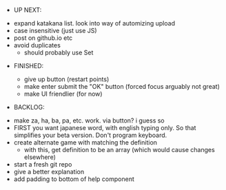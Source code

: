 - UP NEXT:

* expand katakana list. look into way of automizing upload
* case insensitive (just use JS)
* post on github.io etc
* avoid duplicates
  - should probably use Set

- FINISHED:

  - give up button (restart points)
  - make enter submit the "OK" button (forced focus arguably not great)
  - make UI friendlier (for now)

- BACKLOG:

* make za, ha, ba, pa, etc. work. via button? i guess so
* FIRST you want japanese word, with english typing only. So that simplifies your beta version. Don't program keyboard.
* create alternate game with matching the definition
  - with this, get definition to be an array (which would cause changes elsewhere)
* start a fresh git repo
* give a better explanation
* add padding to bottom of help component
